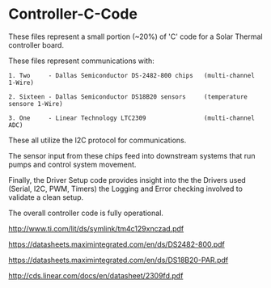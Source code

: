 # Controller-C-Code
These files represent a small portion (~20%) of 'C' code for a Solar Thermal controller board.  

These files represent communications with:

    1. Two     - Dallas Semiconductor DS-2482-800 chips   (multi-channel 1-Wire)

    2. Sixteen - Dallas Semiconductor DS18B20 sensors     (temperature sensore 1-Wire)
    
    3. One     - Linear Technology LTC2309                (multi-channel ADC)

These all utilize the I2C protocol for communications.

The sensor input from these chips feed into downstream systems that run pumps and control
system movement.

Finally, the Driver Setup code provides insight into the the Drivers used (Serial, I2C, PWM, Timers)
the Logging and Error checking involved to validate a clean setup.

The overall controller code is fully operational.

http://www.ti.com/lit/ds/symlink/tm4c129xnczad.pdf

https://datasheets.maximintegrated.com/en/ds/DS2482-800.pdf

https://datasheets.maximintegrated.com/en/ds/DS18B20-PAR.pdf

http://cds.linear.com/docs/en/datasheet/2309fd.pdf
